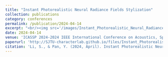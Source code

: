 ```yaml
---
title: "Instant Photorealistic Neural Radiance Fields Stylization"
collection: publications
category: conferences
permalink: /publication/2024-04-14
excerpt: "<br/><img src='/images/Instant_Photorealistic_Neural_Radiance_Fields_Stylization.png'>"
date: 2024-04-14
venue: 'ICASSP 2024-2024 IEEE International Conference on Acoustics, Speech and Signal Processing (ICASSP)'
paperurl: 'http://SJTU-characterlab.github.io/files/Instant_Photorealistic_Neural_Radiance_Fields_Stylization.pdf'
citation: 'Li, S., & Pan, Y. (2024, April). Instant Photorealistic Neural Radiance Fields Stylization. In ICASSP 2024-2024 IEEE International Conference on Acoustics, Speech and Signal Processing (ICASSP) (pp. 2980-2984). IEEE.'
---
```

